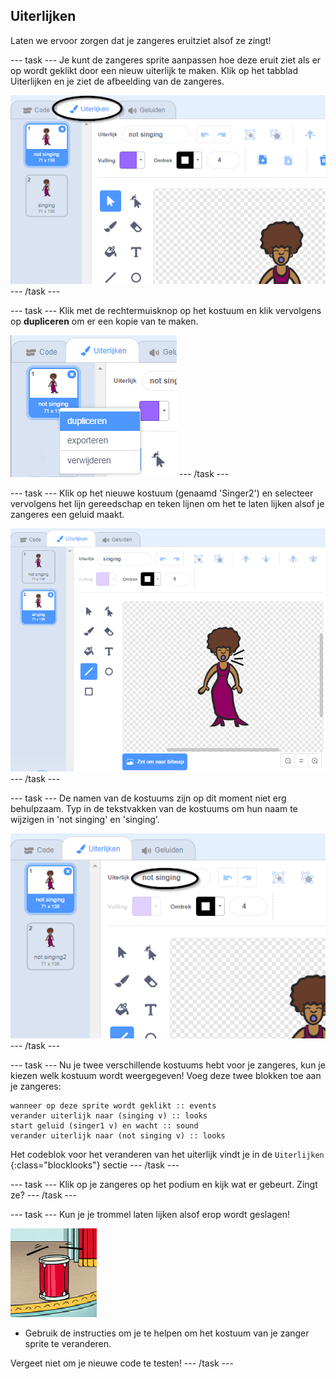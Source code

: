 ## Uiterlijken

Laten we ervoor zorgen dat je zangeres eruitziet alsof ze zingt!

\--- task \--- Je kunt de zangeres sprite aanpassen hoe deze eruit ziet als er op wordt geklikt door een nieuw uiterlijk te maken. Klik op het tabblad Uiterlijken en je ziet de afbeelding van de zangeres.

![screenshot](images/band-singer-costume-annotated.png) \--- /task \---

\--- task \--- Klik met de rechtermuisknop op het kostuum en klik vervolgens op **dupliceren** om er een kopie van te maken.

![screenshot](images/band-singer-duplicate.png) \--- /task \---

\--- task \--- Klik op het nieuwe kostuum (genaamd 'Singer2') en selecteer vervolgens het lijn gereedschap en teken lijnen om het te laten lijken alsof je zangeres een geluid maakt.

![screenshot](images/band-singer-click.png) \--- /task \---

\--- task \--- De namen van de kostuums zijn op dit moment niet erg behulpzaam. Typ in de tekstvakken van de kostuums om hun naam te wijzigen in 'not singing' en 'singing'.

![screenshot](images/band-singer-name-annotated.png) \--- /task \---

\--- task \--- Nu je twee verschillende kostuums hebt voor je zangeres, kun je kiezen welk kostuum wordt weergegeven! Voeg deze twee blokken toe aan je zangeres:

```blocks3
wanneer op deze sprite wordt geklikt :: events
verander uiterlijk naar (singing v) :: looks
start geluid (singer1 v) en wacht :: sound
verander uiterlijk naar (not singing v) :: looks
```

Het codeblok voor het veranderen van het uiterlijk vindt je in de `Uiterlijken` {:class="blocklooks"} sectie \--- /task \---

\--- task \--- Klik op je zangeres op het podium en kijk wat er gebeurt. Zingt ze? \--- /task \---

\--- task \--- Kun je je trommel laten lijken alsof erop wordt geslagen!

![screenshot](images/band-drum-final.png)

- Gebruik de instructies om je te helpen om het kostuum van je zanger sprite te veranderen.

Vergeet niet om je nieuwe code te testen! \--- /task \---